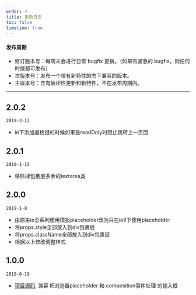 ```yaml
---
order: 4
title: 更新日志
toc: false
timeline: true
---
```


#### 发布周期

* 修订版本号：每周末会进行日常 bugfix 更新。（如果有紧急的 bugfix，则任何时候都可发布）
* 次版本号：发布一个带有新特性的向下兼容的版本。
* 主版本号：含有破坏性更新和新特性，不在发布周期内。

---
## 2.0.2

`2019-3-13`

* ie下添加退格键的时候如果是readOnly时阻止跳转上一页面

## 2.0.1

`2019-1-15`

* 移除掉包裹层多余的textarea类

## 2.0.0

`2019-1-8`

* 由原来ie全系列使用模拟placeholder改为只在ie9下使用placeholder
* 将props.style全部放入到div包裹层
* 将props.className全部放入到div包裹层
* 根据以上修改调整样式

## 1.0.0

`2018-6-19`

* [项目源码](https://github.com/gem-mine/rc-input), 兼容 IE浏览器placeholder 和 composition事件处理 的输入框
